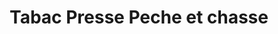 ---
title: "Tabac Presse Peche et chasse"
url: /bedarieux/tabac-presse-peche-et-chasse/
shop: marchand de journaux
---